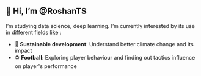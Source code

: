 ## 👋 Hi, I’m @RoshanTS
I’m studying data science, deep learning. I’m currently interested by its use in different fields like : 
- 🌱 **Sustainable development**: Understand better climate change and its impact 
- :soccer: **Football**: Exploring player behaviour and finding out tactics influence on player's performance



<!---
RoshanTS/RoshanTS is a ✨ special ✨ repository because its `README.md` (this file) appears on your GitHub profile.
You can click the Preview link to take a look at your changes.
--->
